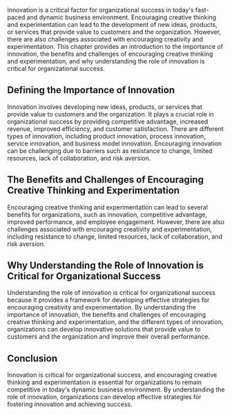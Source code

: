 
Innovation is a critical factor for organizational success in today's fast-paced and dynamic business environment. Encouraging creative thinking and experimentation can lead to the development of new ideas, products, or services that provide value to customers and the organization. However, there are also challenges associated with encouraging creativity and experimentation. This chapter provides an introduction to the importance of innovation, the benefits and challenges of encouraging creative thinking and experimentation, and why understanding the role of innovation is critical for organizational success.

Defining the Importance of Innovation
-------------------------------------

Innovation involves developing new ideas, products, or services that provide value to customers and the organization. It plays a crucial role in organizational success by providing competitive advantage, increased revenue, improved efficiency, and customer satisfaction. There are different types of innovation, including product innovation, process innovation, service innovation, and business model innovation. Encouraging innovation can be challenging due to barriers such as resistance to change, limited resources, lack of collaboration, and risk aversion.

The Benefits and Challenges of Encouraging Creative Thinking and Experimentation
--------------------------------------------------------------------------------

Encouraging creative thinking and experimentation can lead to several benefits for organizations, such as innovation, competitive advantage, improved performance, and employee engagement. However, there are also challenges associated with encouraging creativity and experimentation, including resistance to change, limited resources, lack of collaboration, and risk aversion.

Why Understanding the Role of Innovation is Critical for Organizational Success
-------------------------------------------------------------------------------

Understanding the role of innovation is critical for organizational success because it provides a framework for developing effective strategies for encouraging creativity and experimentation. By understanding the importance of innovation, the benefits and challenges of encouraging creative thinking and experimentation, and the different types of innovation, organizations can develop innovative solutions that provide value to customers and the organization and improve their overall performance.

Conclusion
----------

Innovation is critical for organizational success, and encouraging creative thinking and experimentation is essential for organizations to remain competitive in today's dynamic business environment. By understanding the role of innovation, organizations can develop effective strategies for fostering innovation and achieving success.
